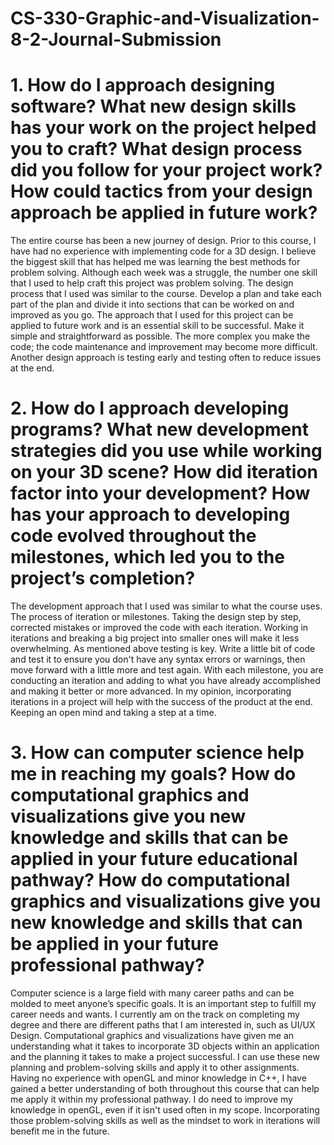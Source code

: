 # CS-330-Graphic-and-Visualization-8-2-Journal-Submission

# 1. How do I approach designing software? What new design skills has your work on the project helped you to craft? What design process did you follow for your project work? How could tactics from your design approach be applied in future work?

The entire course has been a new journey of design. Prior to this course, I have had no experience with implementing code for a 3D design. I believe the biggest skill that has helped me was learning the best methods for problem solving. Although each week was a struggle, the number one skill that I used to help craft this project was problem solving. The design process that I used was similar to the course. Develop a plan and take each part of the plan and divide it into sections that can be worked on and improved as you go. The approach that I used for this project can be applied to future work and is an essential skill to be successful. Make it simple and straightforward as possible. The more complex you make the code; the code maintenance and improvement may become more difficult. Another design approach is testing early and testing often to reduce issues at the end.

# 2. How do I approach developing programs? What new development strategies did you use while working on your 3D scene? How did iteration factor into your development? How has your approach to developing code evolved throughout the milestones, which led you to the project’s completion?

The development approach that I used was similar to what the course uses. The process of iteration or milestones. Taking the design step by step, corrected mistakes or improved the code with each iteration. Working in iterations and breaking a big project into smaller ones will make it less overwhelming. As mentioned above testing is key. Write a little bit of code and test it to ensure you don't have any syntax errors or warnings, then move forward with a little more and test again. With each milestone, you are conducting an iteration and adding to what you have already accomplished and making it better or more advanced. In my opinion, incorporating iterations in a project will help with the success of the product at the end. Keeping an open mind and taking a step at a time. 

# 3. How can computer science help me in reaching my goals? How do computational graphics and visualizations give you new knowledge and skills that can be applied in your future educational pathway? How do computational graphics and visualizations give you new knowledge and skills that can be applied in your future professional pathway?

Computer science is a large field with many career paths and can be molded to meet anyone’s specific goals. It is an important step to fulfill my career needs and wants. I currently am on the track on completing my degree and there are different paths that I am interested in, such as UI/UX Design. Computational graphics and visualizations have given me an understanding what it takes to incorporate 3D objects within an application and the planning it takes to make a project successful. I can use these new planning and problem-solving skills and apply it to other assignments. Having no experience with openGL and minor knowledge in C++, I have gained a better understanding of both throughout this course that can help me apply it within my professional pathway. I do need to improve my knowledge in openGL, even if it isn't used often in my scope. Incorporating those problem-solving skills as well as the mindset to work in iterations will benefit me in the future.

